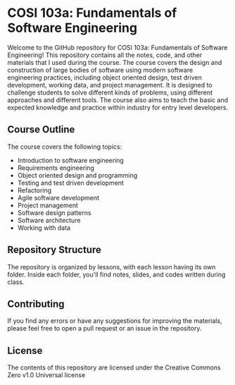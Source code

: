 # COSI 103a: Fundamentals of Software Engineering

Welcome to the GitHub repository for COSI 103a: Fundamentals of Software Engineering! This repository contains all the notes, code, and other materials that I used during the course. The course covers the design and construction of large bodies of software using modern software engineering practices, including object oriented design, test driven development, working data, and project management. It is designed to challenge students to solve different kinds of problems, using different approaches and different tools. The course also aims to teach the basic and expected knowledge and practice within industry for entry level developers.

## Course Outline
The course covers the following topics:

- Introduction to software engineering
- Requirements engineering
- Object oriented design and programming
- Testing and test driven development
- Refactoring
- Agile software development
- Project management
- Software design patterns
- Software architecture
- Working with data

## Repository Structure
The repository is organized by lessons, with each lesson having its own folder. Inside each folder, you'll find notes, slides, and codes written during class.

## Contributing
If you find any errors or have any suggestions for improving the materials, please feel free to open a pull request or an issue in the repository.

## License
The contents of this repository are licensed under the Creative Commons Zero v1.0 Universal license

